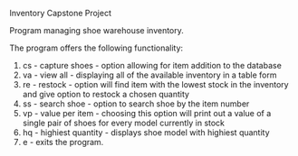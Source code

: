 Inventory Capstone Project

Program managing shoe warehouse inventory.

The program offers the following functionality:

1. cs - capture shoes - option allowing for item addition to the database
2. va - view all - displaying all of the available inventory in a table form
3. re - restock - option will find item with the lowest stock in the inventory and give option to restock a chosen quantity
4. ss - search shoe - option to search shoe by the item number
5. vp - value per item - choosing this option will print out a value of a single pair of shoes for every model currently in stock
6. hq - highiest quantity - displays shoe model with highiest quantity
7. e - exits the program.

